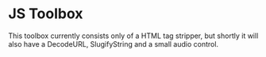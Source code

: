 # JS Toolbox

This toolbox currently consists only of a HTML tag stripper, but shortly it will also have a DecodeURL, SlugifyString and a small audio control.

